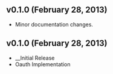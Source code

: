 ## v0.1.0 (February 28, 2013)

* Minor documentation changes.

## v0.1.0 (February 28, 2013)

* __Initial Release
* Oauth Implementation